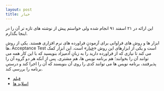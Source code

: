 ```yaml
---
layout: post
title: خیار
---
```


این ارائه در ۲۱ اسفند ۹۱ انجام شده ولی خواستم پیش از نوشته های تازه تر آن را در اینجا بگذارم.

ابزار ها و روش های فراوانی برای آزمودنِ فراورده های نرم افزاری هستند. یکی از روش ها، Acceptance Test است و یکی از ابزارهای این روش «[خیار][cucumber]» است. این ابزار کمک می کند تا نیازی که از فراورده دارید را به زبانِ آدمیزاد بنویسید که با این کار همه می توانند آن را بخوانند؛ هم برنامه نویس ها، هم مشتری. پس از آنکه هر دو گروه آن را پذیرفتند، برنامه نویس ها می توانند کدی را روی آن بنویسند که آن را اجرا کند و درستیِ برنامه را بررسی کند.

* [فیلم](https://vimeo.com/behrang/cucumber)
* [اسلاید ها](http://behrang.github.io/presentations/cucumber/2013-03-12)

[cucumber]: http://cukes.info/
